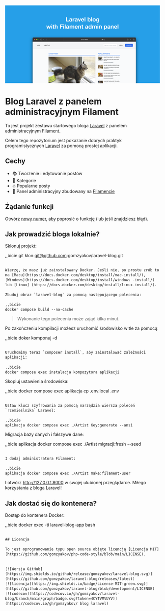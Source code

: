 ﻿![Blog Laravel z panelem administracyjnym Filament](./docs/social-preview-en.png)

# Blog Laravel z panelem administracyjnym Filament

To jest projekt zestawu startowego bloga [Laravel](https://laravel.com) z panelem administracyjnym [Filament](https://filamentphp.com).

Celem tego repozytorium jest pokazanie dobrych praktyk programistycznych [Laravel](https://laravel.com) za pomocą prostej aplikacji.

## Cechy

- 📚 Tworzenie i edytowanie postów
- 🥑 Kategorie
- :fire: Popularne posty
- :hatched_chick: Panel administracyjny zbudowany na [Filamencie](https://filamentphp.com)

## Żądanie funkcji

Otwórz [nowy numer](https://github.com/gomzyakov/laravel-blog/issues/new), aby poprosić o funkcję (lub jeśli znajdziesz błąd).

## Jak prowadzić bloga lokalnie?

Sklonuj projekt:

,,bicie
git klon git@github.com:gomzyakov/laravel-blog.git
```

Wierzę, że masz już zainstalowany Docker. Jeśli nie, po prostu zrób to na [Macu](https://docs.docker.com/desktop/install/mac-install/), [Windows](https://docs.docker.com/desktop/install/windows -install/) lub [Linux] (https://docs.docker.com/desktop/install/linux-install/).

Zbuduj obraz `laravel-blog` za pomocą następującego polecenia:

,,bicie
docker compose build --no-cache
```

>Wykonanie tego polecenia może zająć kilka minut.

Po zakończeniu kompilacji możesz uruchomić środowisko w tle za pomocą:

,,bicie
doker komponuj -d
```

Uruchomimy teraz `composer install`, aby zainstalować zależności aplikacji:

,,bicie
docker compose exec instalacja kompozytora aplikacji
```

Skopiuj ustawienia środowiska:

,,bicie
docker compose exec aplikacja cp .env.local .env
```

Ustaw klucz szyfrowania za pomocą narzędzia wiersza poleceń `rzemieślnika` Laravel:

,,bicie
aplikacja docker compose exec ./Artist Key:generate --ansi
```

Migracja bazy danych i fałszywe dane:

,,bicie
aplikacja docker compose exec ./Artist migracji:fresh --seed
```

I dodaj administratora Filament:

,,bicie
aplikacja docker compose exec ./Artist make:filament-user
```

I otwórz http://127.0.0.1:8000 w swojej ulubionej przeglądarce. Miłego korzystania z bloga Laravel!

## Jak dostać się do kontenera?

Dostęp do kontenera Docker:

,,bicie
docker exec -ti laravel-blog-app bash
```

## Licencja

To jest oprogramowanie typu open source objęte licencją [Licencja MIT] (https://github.com/gomzyakov/php-code-style/blob/main/LICENSE).


[![Wersja GitHub](https://img.shields.io/github/release/gomzyakov/laravel-blog.svg)](https://github.com/gomzyakov/laravel-blog/releases/latest)
[![licencja](https://img.shields.io/badge/License-MIT-green.svg)](https://github.com/gomzyakov/laravel-blog/blob/development/LICENSE)
[![codecov](https://codecov.io/gh/gomzyakov/laravel-blog/branch/main/graph/badge.svg?token=4CYTVMVUYV)](https://codecov.io/gh/gomzyakov/ blog laravel)